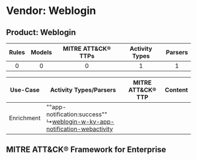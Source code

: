 Vendor: Weblogin
================
Product: Weblogin
-----------------
| Rules | Models | MITRE ATT&CK® TTPs | Activity Types | Parsers |
|:-----:|:------:|:------------------:|:--------------:|:-------:|
|   0   |   0    |         0          |       1        |    1    |

|  Use-Case  | Activity Types/Parsers    | MITRE ATT&CK® TTP | Content    |
|:----------:| ---- | ---- | ---- |
| Enrichment |  ""app-notification:success""<br> ↳[weblogin-w-kv-app-notification-webactivity](Ps/pC_webloginwkvappnotificationwebactivity.md)<br> |    | [](RM/r_m_weblogin_weblogin_Enrichment.md) |

MITRE ATT&CK® Framework for Enterprise
--------------------------------------
